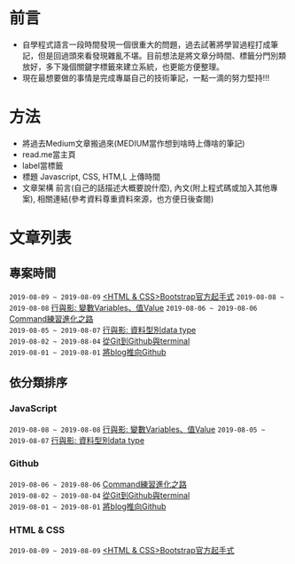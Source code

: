 # 前言
+ 自學程式語言一段時間發現一個很重大的問題，過去試著將學習過程打成筆記，但是回過頭來看發現雜亂不堪。目前想法是將文章分時間、標籤分門別類放好，多下幾個關鍵字標籤來建立系統，也更能方便整理。
+ 現在最想要做的事情是完成專屬自己的技術筆記，一點一滴的努力堅持!!!

# 方法
+ 將過去Medium文章搬過來(MEDIUM當作想到啥時上傳啥的筆記)
+ read.me當主頁
+ label當標籤
+ 標題 Javascript, CSS, HTM,L 上傳時間
+ 文章架構 前言(自己的話描述大概要說什麼), 內文(附上程式碼或加入其他專案), 相關連結(參考資料尊重資料來源，也方便日後查閱)

# 文章列表

## 專案時間
`2019-08-09 ~ 2019-08-09`  [<HTML & CSS>Bootstrap官方起手式](https://github.com/alexgitpage/blog/issues/6)
`2019-08-08 ~ 2019-08-08`  [<Javascript>行與影: 變數Variables、值Value](https://github.com/alexgitpage/blog/issues/5)
`2019-08-06 ~ 2019-08-06`  [<Github>Command練習進化之路](https://github.com/alexgitpage/blog/issues/4)  
`2019-08-05 ~ 2019-08-07`  [<Javascript>行與影: 資料型別data type](https://github.com/alexgitpage/blog/issues/3)   
`2019-08-02 ~ 2019-08-04`  [<Github>從Git到Github與terminal](https://github.com/alexgitpage/blog/issues/2)   
`2019-08-01 ~ 2019-08-01`  [<Github>將blog推向Github](https://github.com/alexgitpage/blog/issues/1)

## 依分類排序

### JavaScript
`2019-08-08 ~ 2019-08-08`  [<Javascript>行與影: 變數Variables、值Value](https://github.com/alexgitpage/blog/issues/5)
`2019-08-05 ~ 2019-08-07`  [<Javascript>行與影: 資料型別data type](https://github.com/alexgitpage/blog/issues/3)  

### Github
`2019-08-06 ~ 2019-08-06`  [<Github>Command練習進化之路](https://github.com/alexgitpage/blog/issues/4)  
`2019-08-02 ~ 2019-08-04`  [<Github>從Git到Github與terminal](https://github.com/alexgitpage/blog/issues/2)         
`2019-08-01 ~ 2019-08-01`  [<Github>將blog推向Github](https://github.com/alexgitpage/blog/issues/1)  

### HTML & CSS
`2019-08-09 ~ 2019-08-09`  [<HTML & CSS>Bootstrap官方起手式](https://github.com/alexgitpage/blog/issues/6)

